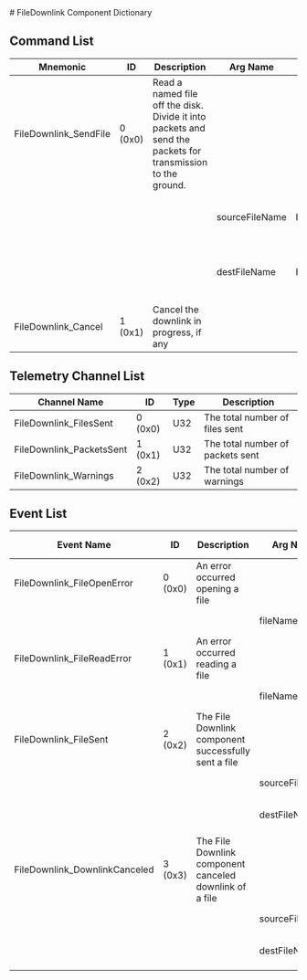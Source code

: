 <title>FileDownlink Component Dictionary</title>
# FileDownlink Component Dictionary


## Command List

|Mnemonic|ID|Description|Arg Name|Arg Type|Comment
|---|---|---|---|---|---|
|FileDownlink_SendFile|0 (0x0)|Read a named file off the disk. Divide it into packets and send the packets for transmission to the ground.| | |
| | | |sourceFileName|Fw::CmdStringArg|The name of the on-board file to send|
| | | |destFileName|Fw::CmdStringArg|The name of the destination file on the ground|
|FileDownlink_Cancel|1 (0x1)|Cancel the downlink in progress, if any| | |

## Telemetry Channel List

|Channel Name|ID|Type|Description|
|---|---|---|---|
|FileDownlink_FilesSent|0 (0x0)|U32|The total number of files sent|
|FileDownlink_PacketsSent|1 (0x1)|U32|The total number of packets sent|
|FileDownlink_Warnings|2 (0x2)|U32|The total number of warnings|

## Event List

|Event Name|ID|Description|Arg Name|Arg Type|Arg Size|Description
|---|---|---|---|---|---|---|
|FileDownlink_FileOpenError|0 (0x0)|An error occurred opening a file| | | | |
| | | |fileName|Fw::LogStringArg&|60|The name of the file|
|FileDownlink_FileReadError|1 (0x1)|An error occurred reading a file| | | | |
| | | |fileName|Fw::LogStringArg&|60|The name of the file|
|FileDownlink_FileSent|2 (0x2)|The File Downlink component successfully sent a file| | | | |
| | | |sourceFileName|Fw::LogStringArg&|60|The source file name|
| | | |destFileName|Fw::LogStringArg&|60|The destination file name|
|FileDownlink_DownlinkCanceled|3 (0x3)|The File Downlink component canceled downlink of a file| | | | |
| | | |sourceFileName|Fw::LogStringArg&|60|The source file name|
| | | |destFileName|Fw::LogStringArg&|60|The destination file name|
